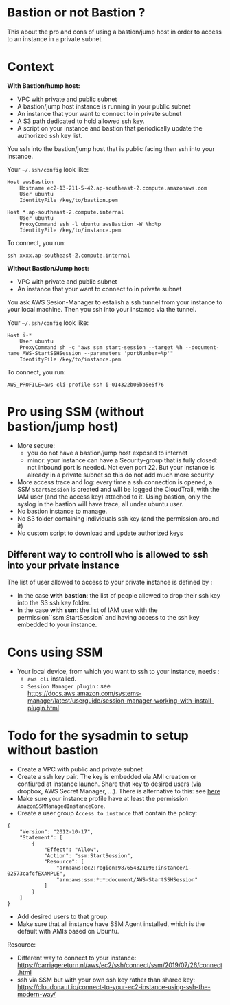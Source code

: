 # Bastion or not Bastion ?

This about the pro and cons of using a bastion/jump host in order to access to an instance in a private subnet

# Context

**With Bastion/hump host:**
* VPC with private and public subnet
* A bastion/jump host instance is running in your public subnet
* An instance that your want to connect to in private subnet
* A S3 path dedicated to hold allowed ssh key. 
* A script on your instance and bastion that periodically update the authorized ssh key list. 

You ssh into the bastion/jump host that is public facing then ssh into your instance. 

Your `~/.ssh/config` look like:
```
Host awsBastion 
    Hostname ec2-13-211-5-42.ap-southeast-2.compute.amazonaws.com
    User ubuntu   
    IdentityFile /key/to/bastion.pem

Host *.ap-southeast-2.compute.internal
    User ubuntu
    ProxyCommand ssh -l ubuntu awsBastion -W %h:%p
    IdentityFile /key/to/instance.pem
```

To connect, you run:
```
ssh xxxx.ap-southeast-2.compute.internal
```

**Without Bastion/Jump host:**
* VPC with private and public subnet
* An instance that your want to connect to in private subnet

You ask AWS Sesion-Manager to estalish a ssh tunnel from your instance to your local machine. Then you ssh into your instance via the tunnel.

Your `~/.ssh/config` look like:
```
Host i-* 
    User ubuntu
    ProxyCommand sh -c "aws ssm start-session --target %h --document-name AWS-StartSSHSession --parameters 'portNumber=%p'"
    IdentityFile /key/to/instance.pem
```

To connect, you run:
```
AWS_PROFILE=aws-cli-profile ssh i-014322b06bb5e5f76
```

# Pro using SSM (without bastion/jump host)
* More secure: 
  * you do not have a bastion/jump host exposed to internet
  * minor: your instance can have a Security-group that is fully closed: not inbound port is needed. Not even port 22. 
  But your instance is already in a private subnet so this do not add much more security
* More access trace and log: every time a ssh connection is opened, a SSM `StartSession` is created and will be logged the CloudTrail, 
  with the IAM user (and the access key) attached to it. Using bastion, only the syslog in the bastion will have trace, all under ubuntu user. 
* No bastion instance to manage. 
* No S3 folder containing individuals ssh key (and the permission around it)
* No custom script to download and update authorized keys

## Different way to controll who is allowed to ssh into your private instance
The list of user allowed to access to your private instance is defined by :
* In the case **with bastion**: the list of people allowed to drop their ssh key into the S3 ssh key folder.
* In the case **with ssm**: the list of IAM user with the permission``ssm:StartSession` and having access to the ssh key embedded to your instance.

# Cons using SSM
* Your local device, from which you want to ssh to your instance, needs : 
  * ```aws cli``` installed.
  * ```Session Manager plugin``` : see https://docs.aws.amazon.com/systems-manager/latest/userguide/session-manager-working-with-install-plugin.html


# Todo for the sysadmin to setup without bastion
* Create a VPC with public and private subnet
* Create a ssh key pair. The key is embedded via AMI creation or confiured at instance launch. Share that key to desired users (via dropbox, AWS Secret Manager, ...). There is alternative to this: see [here](https://cloudonaut.io/connect-to-your-ec2-instance-using-ssh-the-modern-way/)
* Make sure your instance profile have at least the permission `AmazonSSMManagedInstanceCore`.
* Create a user group `Access to instance` that contain the policy:
```
{
    "Version": "2012-10-17",
    "Statement": [
        {
            "Effect": "Allow",
            "Action": "ssm:StartSession",
            "Resource": [
                "arn:aws:ec2:region:987654321098:instance/i-02573cafcfEXAMPLE",
                "arn:aws:ssm:*:*:document/AWS-StartSSHSession"
            ]
        }
    ]
}
```
* Add desired users to that group.
* Make sure that all instance have SSM Agent installed, which is the default with AMIs based on Ubuntu.


Resource:
* Different way to connect to your instance: https://carriagereturn.nl/aws/ec2/ssh/connect/ssm/2019/07/26/connect.html
* ssh via SSM but with your own ssh key rather than shared key: https://cloudonaut.io/connect-to-your-ec2-instance-using-ssh-the-modern-way/
